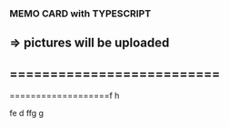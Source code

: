 ### MEMO CARD with TYPESCRIPT
=> pictures will be uploaded
--------------------------
==========================
-
===================f
h

fe
d
ffg
g
